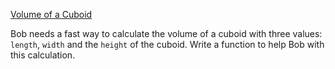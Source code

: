 [Volume of a Cuboid](https://www.codewars.com/kata/volume-of-a-cuboid)



Bob needs a fast way to calculate the volume of a cuboid with three values: `length`, `width` and the `height` of the cuboid. Write a function to help Bob with this calculation.

